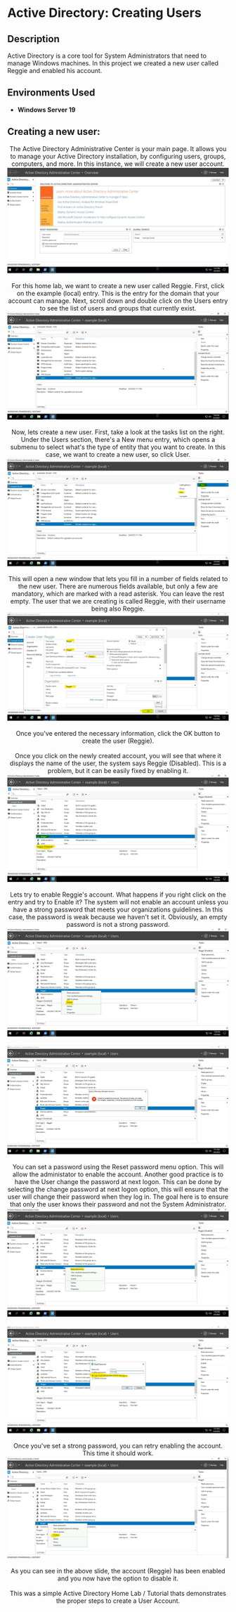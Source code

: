 <h1>Active Directory: Creating Users</h1>



<h2>Description</h2>
Active Directory is a core tool for System Administrators that need to manage Windows machines. In this project we created a new user called Reggie and enabled his account.
<br />




<h2>Environments Used </h2>

- <b>Windows Server 19</b> 

<h2>Creating a new user:</h2>

<p align="center">
The Active Directory Administrative Center is your main page. It allows you to manage your Active Directory installation, by configuring users, groups, computers, and more. In this instance, we will create a new user account.<br/>
<img src="https://github.com/Rastallworth1/Active-Directory-Creating-Users/blob/main/AD%20Home.png"/>
<br />


<br />
For this home lab, we want to create a new user called Reggie. First, click on the example (local) entry. This is the entry for the domain that your account can manage. Next, scroll down and double click on the Users entry to see the list of users and groups that currently exist.<br/>
<img src="https://github.com/Rastallworth1/Active-Directory-Creating-Users/blob/main/Slide%202.png"/>
<br />


<br />
Now, lets create a new user. First, take a look at the tasks list on the right. Under the Users section, there's a New menu entry, which opens a submenu to select what's the type of entity that you want to create. In this case, we want to create a new user, so click User. <br/>
<img src="https://github.com/Rastallworth1/Active-Directory-Creating-Users/blob/main/Slide%203.png"/>
<br />


<br />
This will open a new window that lets you fill in a number of fields related to the new user. There are numerous fields available, but only a few are mandatory, which are marked with a read asterisk. You can leave the rest empty. The user that we are creating is called Reggie, with their username being also Reggie.<br/>
<img src="https://github.com/Rastallworth1/Active-Directory-Creating-Users/blob/main/slide%204.png"/>
<br />
<br />Once you've entered the necessary information, click the OK button to create the user (Reggie). 
<br/>




<br />
Once you click on the newly created account, you will see that where it displays the name of the user, the system says Reggie (Disabled). This is a problem, but it can be easily fixed by enabling it. <br/>
<img src="https://github.com/Rastallworth1/Active-Directory-Creating-Users/blob/main/slide%205.png"/>
<br />

  <br />
Lets try to enable Reggie's account. What happens if you right click on the entry and try to Enable it? The system will not enable an account unless you have a strong password that meets your organizations guidelines. In this case, the password is weak because we haven't set it. Obviously, an empty password is not a strong password. <br/>
<img src="https://github.com/Rastallworth1/Active-Directory-Creating-Users/blob/main/Slide%206%20Top.png"/>
<br />
<br/>
<img src="https://github.com/Rastallworth1/Active-Directory-Creating-Users/blob/main/slide%206%20bottom.png"/>
<br />


  <br />
You can set a password using the Reset password menu option. This will allow the administator to enable the account. Another good practice is to have the User change the password at next logon. This can be done by selecting the change password at next logon option, this will ensure that the user will change their password when they log in. The goal here is to ensure that only the user knows their password and not the System Administrator. <br/>
<img src="https://github.com/Rastallworth1/Active-Directory-Creating-Users/blob/main/Slide%207%20top.png"/>
<br />
<br/>
<img src="https://github.com/Rastallworth1/Active-Directory-Creating-Users/blob/main/slide%207%20bottom.png"/>
<br />

  
<br />
Once you've set a strong password, you can retry enabling the account. This time it should work. <br/>
<img src="https://github.com/Rastallworth1/Active-Directory-Creating-Users/blob/main/Slide%209.png"/>
<br />
<br />
As you can see in the above slide, the account (Reggie) has been enabled and you now have the option to disable it. <br/>



  
  
  
  
  


<br />
This was a simple Active Directory Home Lab / Tutorial thats demonstrates the proper steps to create a User Account.<br/>




